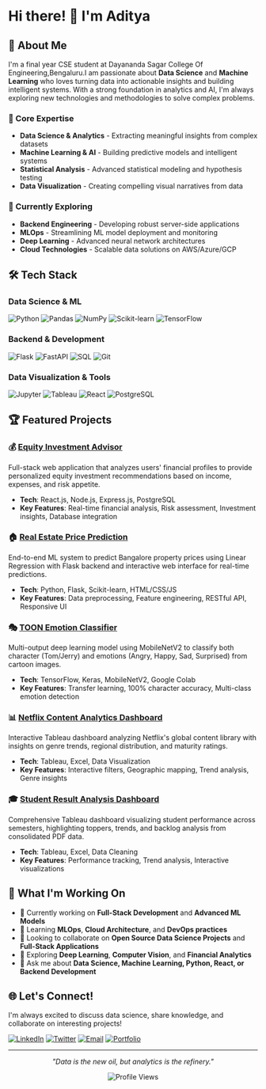 # Hi there! 👋 I'm Aditya

## 🚀 About Me

I'm a final year CSE student at Dayananda Sagar College Of Engineering,Bengaluru.I am passionate about **Data Science** and **Machine Learning** who loves turning data into actionable insights and building intelligent systems. With a strong foundation in analytics and AI, I'm always exploring new technologies and methodologies to solve complex problems.

### 🎯 Core Expertise
- **Data Science & Analytics** - Extracting meaningful insights from complex datasets
- **Machine Learning & AI** - Building predictive models and intelligent systems
- **Statistical Analysis** - Advanced statistical modeling and hypothesis testing
- **Data Visualization** - Creating compelling visual narratives from data

### 🌱 Currently Exploring
- **Backend Engineering** - Developing robust server-side applications
- **MLOps** - Streamlining ML model deployment and monitoring
- **Deep Learning** - Advanced neural network architectures
- **Cloud Technologies** - Scalable data solutions on AWS/Azure/GCP

## 🛠️ Tech Stack

### Data Science & ML
![Python](https://img.shields.io/badge/-Python-3776AB?style=flat-square&logo=python&logoColor=white)
![Pandas](https://img.shields.io/badge/-Pandas-150458?style=flat-square&logo=pandas&logoColor=white)
![NumPy](https://img.shields.io/badge/-NumPy-013243?style=flat-square&logo=numpy&logoColor=white)
![Scikit-learn](https://img.shields.io/badge/-Scikit%20Learn-F7931E?style=flat-square&logo=scikit-learn&logoColor=white)
![TensorFlow](https://img.shields.io/badge/-TensorFlow-FF6F00?style=flat-square&logo=tensorflow&logoColor=white)


### Backend & Development
![Flask](https://img.shields.io/badge/-Flask-000000?style=flat-square&logo=flask&logoColor=white)
![FastAPI](https://img.shields.io/badge/-FastAPI-009688?style=flat-square&logo=fastapi&logoColor=white)
![SQL](https://img.shields.io/badge/-SQL-4479A1?style=flat-square&logo=mysql&logoColor=white)
![Git](https://img.shields.io/badge/-Git-F05032?style=flat-square&logo=git&logoColor=white)

### Data Visualization & Tools
![Jupyter](https://img.shields.io/badge/-Jupyter-F37626?style=flat-square&logo=jupyter&logoColor=white)
![Tableau](https://img.shields.io/badge/-Tableau-E97627?style=flat-square&logo=tableau&logoColor=white)
![React](https://img.shields.io/badge/-React-61DAFB?style=flat-square&logo=react&logoColor=black)
![PostgreSQL](https://img.shields.io/badge/-PostgreSQL-336791?style=flat-square&logo=postgresql&logoColor=white)

## 🏆 Featured Projects

### 💰 [Equity Investment Advisor](https://github.com/yourusername/equity-investment-advisor)
Full-stack web application that analyzes users' financial profiles to provide personalized equity investment recommendations based on income, expenses, and risk appetite.
- **Tech**: React.js, Node.js, Express.js, PostgreSQL
- **Key Features**: Real-time financial analysis, Risk assessment, Investment insights, Database integration

### 🏠 [Real Estate Price Prediction](https://github.com/yourusername/BHP2)
End-to-end ML system to predict Bangalore property prices using Linear Regression with Flask backend and interactive web interface for real-time predictions.
- **Tech**: Python, Flask, Scikit-learn, HTML/CSS/JS
- **Key Features**: Data preprocessing, Feature engineering, RESTful API, Responsive UI

### 🎭 [TOON Emotion Classifier](https://github.com/yourusername/toon-emotion-classifier)
Multi-output deep learning model using MobileNetV2 to classify both character (Tom/Jerry) and emotions (Angry, Happy, Sad, Surprised) from cartoon images.
- **Tech**: TensorFlow, Keras, MobileNetV2, Google Colab
- **Key Features**: Transfer learning, 100% character accuracy, Multi-class emotion detection

### 📊 [Netflix Content Analytics Dashboard](https://github.com/yourusername/netflix-tableau-dashboard)
Interactive Tableau dashboard analyzing Netflix's global content library with insights on genre trends, regional distribution, and maturity ratings.
- **Tech**: Tableau, Excel, Data Visualization
- **Key Features**: Interactive filters, Geographic mapping, Trend analysis, Genre insights

### 🎓 [Student Result Analysis Dashboard](https://github.com/yourusername/result-analysis-dashboard)
Comprehensive Tableau dashboard visualizing student performance across semesters, highlighting toppers, trends, and backlog analysis from consolidated PDF data.
- **Tech**: Tableau, Excel, Data Cleaning
- **Key Features**: Performance tracking, Trend analysis, Interactive visualizations


## 🎯 What I'm Working On

- 🔭 Currently working on **Full-Stack Development** and **Advanced ML Models**
- 🌱 Learning **MLOps**, **Cloud Architecture**, and **DevOps practices**
- 👯 Looking to collaborate on **Open Source Data Science Projects** and **Full-Stack Applications**
- 🤔 Exploring **Deep Learning**, **Computer Vision**, and **Financial Analytics**
- 💬 Ask me about **Data Science, Machine Learning, Python, React, or Backend Development**

## 🌐 Let's Connect!

I'm always excited to discuss data science, share knowledge, and collaborate on interesting projects!

[![LinkedIn](https://img.shields.io/badge/-LinkedIn-0077B5?style=flat-square&logo=linkedin&logoColor=white)](https://linkedin.com/in/yourprofile)
[![Twitter](https://img.shields.io/badge/-Twitter-1DA1F2?style=flat-square&logo=twitter&logoColor=white)](https://twitter.com/yourhandle)
[![Email](https://img.shields.io/badge/-Email-D14836?style=flat-square&logo=gmail&logoColor=white)](mailto:your.email@example.com)
[![Portfolio](https://img.shields.io/badge/-Portfolio-000000?style=flat-square&logo=github&logoColor=white)](https://yourportfolio.com)

---

<div align="center">

*"Data is the new oil, but analytics is the refinery."*

![Profile Views](https://komarev.com/ghpvc/?username=yourusername&color=brightgreen&style=flat-square)

</div>
